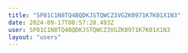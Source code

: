 ```yaml
---
title: "SP01C1N8TQ4BQDKJSTQWCZ3VGZK0971K7K01X1N3"
date: 2024-09-17T08:57:28.493Z
user: SP01C1N8TQ4BQDKJSTQWCZ3VGZK0971K7K01X1N3
layout: "users"
---
```

    